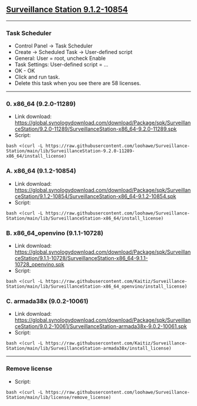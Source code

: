 ## [Surveillance Station 9.1.2-10854](https://archive.synology.com/download/Package/SurveillanceStation)
---
### Task Scheduler
- Control Panel -> Task Scheduler
- Create -> Scheduled Task -> User-defined script
- General: User = root, uncheck Enable
- Task Settings: User-defined script = ...
- OK - OK
- Click and run task.
- Delete this task when you see there are 58 licenses.

---
### 0. x86_64 (9.2.0-11289)
- Link download: https://global.synologydownload.com/download/Package/spk/SurveillanceStation/9.2.0-11289/SurveillanceStation-x86_64-9.2.0-11289.spk
- Script:
```
bash <(curl -L https://raw.githubusercontent.com/loohawe/Surveillance-Station/main/lib/SurveillanceStation-9.2.0-11289-x86_64/install_license)
```


### A. x86_64 (9.1.2-10854)
- Link download: https://global.synologydownload.com/download/Package/spk/SurveillanceStation/9.1.2-10854/SurveillanceStation-x86_64-9.1.2-10854.spk
- Script:
```
bash <(curl -L https://raw.githubusercontent.com/loohawe/Surveillance-Station/main/lib/SurveillanceStation-x86_64/install_license)
```

### B. x86_64_openvino (9.1.1-10728)
- Link download: https://global.synologydownload.com/download/Package/spk/SurveillanceStation/9.1.1-10728/SurveillanceStation-x86_64-9.1.1-10728_openvino.spk
- Script:
```
bash <(curl -L https://raw.githubusercontent.com/Kaitiz/Surveillance-Station/main/lib/SurveillanceStation-x86_64_openvino/install_license)
```

### C. armada38x (9.0.2-10061)
- Link download: https://global.synologydownload.com/download/Package/spk/SurveillanceStation/9.0.2-10061/SurveillanceStation-armada38x-9.0.2-10061.spk
- Script:
```
bash <(curl -L https://raw.githubusercontent.com/Kaitiz/Surveillance-Station/main/lib/SurveillanceStation-armada38x/install_license)
```

---
### Remove license
- Script:
```
bash <(curl -L https://raw.githubusercontent.com/loohawe/Surveillance-Station/main/lib/license/remove_license)
```
